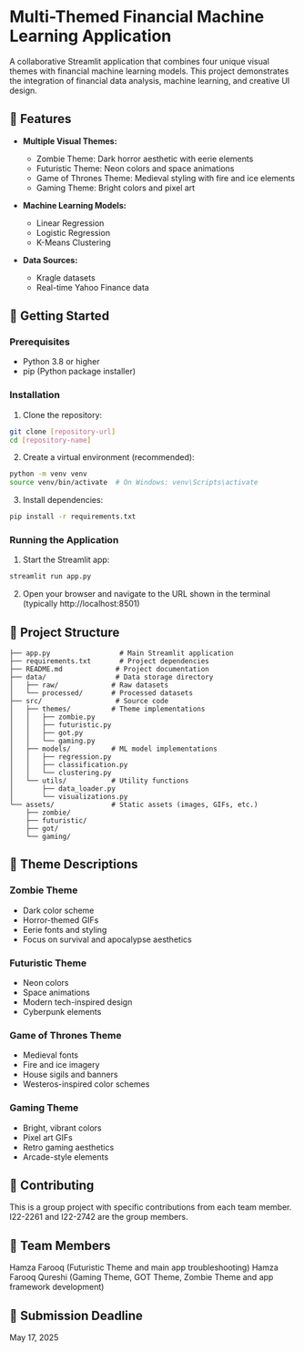 # Multi-Themed Financial Machine Learning Application

A collaborative Streamlit application that combines four unique visual themes with financial machine learning models. This project demonstrates the integration of financial data analysis, machine learning, and creative UI design.

## 🌟 Features

- **Multiple Visual Themes:**
  - Zombie Theme: Dark horror aesthetic with eerie elements
  - Futuristic Theme: Neon colors and space animations
  - Game of Thrones Theme: Medieval styling with fire and ice elements
  - Gaming Theme: Bright colors and pixel art

- **Machine Learning Models:**
  - Linear Regression
  - Logistic Regression
  - K-Means Clustering

- **Data Sources:**
  - Kragle datasets
  - Real-time Yahoo Finance data

## 🚀 Getting Started

### Prerequisites

- Python 3.8 or higher
- pip (Python package installer)

### Installation

1. Clone the repository:
```bash
git clone [repository-url]
cd [repository-name]
```

2. Create a virtual environment (recommended):
```bash
python -m venv venv
source venv/bin/activate  # On Windows: venv\Scripts\activate
```

3. Install dependencies:
```bash
pip install -r requirements.txt
```

### Running the Application

1. Start the Streamlit app:
```bash
streamlit run app.py
```

2. Open your browser and navigate to the URL shown in the terminal (typically http://localhost:8501)

## 📁 Project Structure

```
├── app.py                 # Main Streamlit application
├── requirements.txt       # Project dependencies
├── README.md             # Project documentation
├── data/                 # Data storage directory
│   ├── raw/             # Raw datasets
│   └── processed/       # Processed datasets
├── src/                  # Source code
│   ├── themes/          # Theme implementations
│   │   ├── zombie.py
│   │   ├── futuristic.py
│   │   ├── got.py
│   │   └── gaming.py
│   ├── models/          # ML model implementations
│   │   ├── regression.py
│   │   ├── classification.py
│   │   └── clustering.py
│   └── utils/           # Utility functions
│       ├── data_loader.py
│       └── visualizations.py
└── assets/              # Static assets (images, GIFs, etc.)
    ├── zombie/
    ├── futuristic/
    ├── got/
    └── gaming/
```

## 🎨 Theme Descriptions

### Zombie Theme
- Dark color scheme
- Horror-themed GIFs
- Eerie fonts and styling
- Focus on survival and apocalypse aesthetics

### Futuristic Theme
- Neon colors
- Space animations
- Modern tech-inspired design
- Cyberpunk elements

### Game of Thrones Theme
- Medieval fonts
- Fire and ice imagery
- House sigils and banners
- Westeros-inspired color schemes

### Gaming Theme
- Bright, vibrant colors
- Pixel art GIFs
- Retro gaming aesthetics
- Arcade-style elements

## 🤝 Contributing

This is a group project with specific contributions from each team member. I22-2261 and I22-2742 are the group members.


## 👥 Team Members

Hamza Farooq (Futuristic Theme and main app troubleshooting)
Hamza Farooq Qureshi (Gaming Theme, GOT Theme, Zombie Theme and app framework development)

## 📅 Submission Deadline

May 17, 2025 
